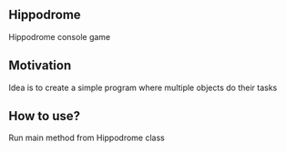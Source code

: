 ## Hippodrome
Hippodrome console game

## Motivation
Idea is to create a simple program where multiple objects do their tasks

## How to use?
Run main method from Hippodrome class
